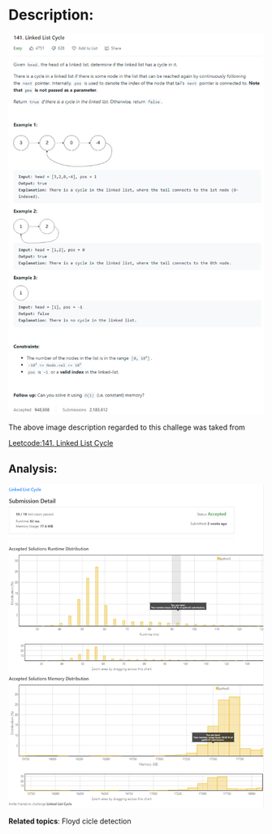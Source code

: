 # Description:

![challenge image from: {challenge page}.com](challenge.png)

The above image description regarded to this challege was taked from

[Leetcode:141. Linked List Cycle](https://leetcode.com/problems/linked-list-cycle/)

## Analysis:

![final result: {challenge page}.com](summary_image.png)

**Related topics**: Floyd cicle detection
